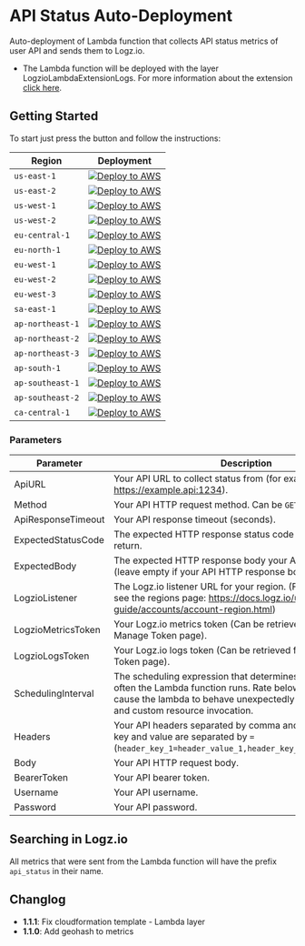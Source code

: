 # API Status Auto-Deployment

Auto-deployment of Lambda function that collects API status metrics of user API and sends them to Logz.io.

* The Lambda function will be deployed with the layer LogzioLambdaExtensionLogs.
  For more information about the extension [click here](https://github.com/logzio/logzio-lambda-extensions/tree/main/logzio-lambda-extensions-logs).

## Getting Started

To start just press the button and follow the instructions:

| Region           | Deployment                                                                                                                                                                                                                                                                                                                                                               |
|------------------|--------------------------------------------------------------------------------------------------------------------------------------------------------------------------------------------------------------------------------------------------------------------------------------------------------------------------------------------------------------------------|
| `us-east-1`      | [![Deploy to AWS](https://dytvr9ot2sszz.cloudfront.net/logz-docs/lights/LightS-button.png)](https://console.aws.amazon.com/cloudformation/home?region=us-east-1#/stacks/create/template?templateURL=https://logzio-aws-integrations-us-east-1.s3.amazonaws.com/api-status-auto-deployment/1.1.1/sam-template.yaml&stackName=logzio-api-status-auto-deployment)           | 
| `us-east-2`      | [![Deploy to AWS](https://dytvr9ot2sszz.cloudfront.net/logz-docs/lights/LightS-button.png)](https://console.aws.amazon.com/cloudformation/home?region=us-east-2#/stacks/create/template?templateURL=https://logzio-aws-integrations-us-east-2.s3.amazonaws.com/api-status-auto-deployment/1.1.1/sam-template.yaml&stackName=logzio-api-status-auto-deployment)           | 
| `us-west-1`      | [![Deploy to AWS](https://dytvr9ot2sszz.cloudfront.net/logz-docs/lights/LightS-button.png)](https://console.aws.amazon.com/cloudformation/home?region=us-west-1#/stacks/create/template?templateURL=https://logzio-aws-integrations-us-west-1.s3.amazonaws.com/api-status-auto-deployment/1.1.1/sam-template.yaml&stackName=logzio-api-status-auto-deployment)           | 
| `us-west-2`      | [![Deploy to AWS](https://dytvr9ot2sszz.cloudfront.net/logz-docs/lights/LightS-button.png)](https://console.aws.amazon.com/cloudformation/home?region=us-west-2#/stacks/create/template?templateURL=https://logzio-aws-integrations-us-west-2.s3.amazonaws.com/api-status-auto-deployment/1.1.1/sam-template.yaml&stackName=logzio-api-status-auto-deployment)           | 
| `eu-central-1`   | [![Deploy to AWS](https://dytvr9ot2sszz.cloudfront.net/logz-docs/lights/LightS-button.png)](https://console.aws.amazon.com/cloudformation/home?region=eu-central-1#/stacks/create/template?templateURL=https://logzio-aws-integrations-eu-central-1.s3.amazonaws.com/api-status-auto-deployment/1.1.1/sam-template.yaml&stackName=logzio-api-status-auto-deployment)     | 
| `eu-north-1`     | [![Deploy to AWS](https://dytvr9ot2sszz.cloudfront.net/logz-docs/lights/LightS-button.png)](https://console.aws.amazon.com/cloudformation/home?region=eu-north-1#/stacks/create/template?templateURL=https://logzio-aws-integrations-eu-north-1.s3.amazonaws.com/api-status-auto-deployment/1.1.1/sam-template.yaml&stackName=logzio-api-status-auto-deployment)         | 
| `eu-west-1`      | [![Deploy to AWS](https://dytvr9ot2sszz.cloudfront.net/logz-docs/lights/LightS-button.png)](https://console.aws.amazon.com/cloudformation/home?region=eu-west-1#/stacks/create/template?templateURL=https://logzio-aws-integrations-eu-west-1.s3.amazonaws.com/api-status-auto-deployment/1.1.1/sam-template.yaml&stackName=logzio-api-status-auto-deployment)           | 
| `eu-west-2`      | [![Deploy to AWS](https://dytvr9ot2sszz.cloudfront.net/logz-docs/lights/LightS-button.png)](https://console.aws.amazon.com/cloudformation/home?region=eu-west-2#/stacks/create/template?templateURL=https://logzio-aws-integrations-eu-west-2.s3.amazonaws.com/api-status-auto-deployment/1.1.1/sam-template.yaml&stackName=logzio-api-status-auto-deployment)           | 
| `eu-west-3`      | [![Deploy to AWS](https://dytvr9ot2sszz.cloudfront.net/logz-docs/lights/LightS-button.png)](https://console.aws.amazon.com/cloudformation/home?region=eu-west-3#/stacks/create/template?templateURL=https://logzio-aws-integrations-eu-west-3.s3.amazonaws.com/api-status-auto-deployment/1.1.1/sam-template.yaml&stackName=logzio-api-status-auto-deployment)           | 
| `sa-east-1`      | [![Deploy to AWS](https://dytvr9ot2sszz.cloudfront.net/logz-docs/lights/LightS-button.png)](https://console.aws.amazon.com/cloudformation/home?region=sa-east-1#/stacks/create/template?templateURL=https://logzio-aws-integrations-sa-east-1.s3.amazonaws.com/api-status-auto-deployment/1.1.1/sam-template.yaml&stackName=logzio-api-status-auto-deployment)           | 
| `ap-northeast-1` | [![Deploy to AWS](https://dytvr9ot2sszz.cloudfront.net/logz-docs/lights/LightS-button.png)](https://console.aws.amazon.com/cloudformation/home?region=ap-northeast-1#/stacks/create/template?templateURL=https://logzio-aws-integrations-ap-northeast-1.s3.amazonaws.com/api-status-auto-deployment/1.1.1/sam-template.yaml&stackName=logzio-api-status-auto-deployment) | 
| `ap-northeast-2` | [![Deploy to AWS](https://dytvr9ot2sszz.cloudfront.net/logz-docs/lights/LightS-button.png)](https://console.aws.amazon.com/cloudformation/home?region=ap-northeast-2#/stacks/create/template?templateURL=https://logzio-aws-integrations-ap-northeast-2.s3.amazonaws.com/api-status-auto-deployment/1.1.1/sam-template.yaml&stackName=logzio-api-status-auto-deployment) | 
| `ap-northeast-3` | [![Deploy to AWS](https://dytvr9ot2sszz.cloudfront.net/logz-docs/lights/LightS-button.png)](https://console.aws.amazon.com/cloudformation/home?region=ap-northeast-3#/stacks/create/template?templateURL=https://logzio-aws-integrations-ap-northeast-3.s3.amazonaws.com/api-status-auto-deployment/1.1.1/sam-template.yaml&stackName=logzio-api-status-auto-deployment) | 
| `ap-south-1`     | [![Deploy to AWS](https://dytvr9ot2sszz.cloudfront.net/logz-docs/lights/LightS-button.png)](https://console.aws.amazon.com/cloudformation/home?region=ap-south-1#/stacks/create/template?templateURL=https://logzio-aws-integrations-ap-south-1.s3.amazonaws.com/api-status-auto-deployment/1.1.1/sam-template.yaml&stackName=logzio-api-status-auto-deployment)         | 
| `ap-southeast-1` | [![Deploy to AWS](https://dytvr9ot2sszz.cloudfront.net/logz-docs/lights/LightS-button.png)](https://console.aws.amazon.com/cloudformation/home?region=ap-southeast-1#/stacks/create/template?templateURL=https://logzio-aws-integrations-ap-southeast-1.s3.amazonaws.com/api-status-auto-deployment/1.1.1/sam-template.yaml&stackName=logzio-api-status-auto-deployment) | 
| `ap-southeast-2` | [![Deploy to AWS](https://dytvr9ot2sszz.cloudfront.net/logz-docs/lights/LightS-button.png)](https://console.aws.amazon.com/cloudformation/home?region=ap-southeast-2#/stacks/create/template?templateURL=https://logzio-aws-integrations-ap-southeast-2.s3.amazonaws.com/api-status-auto-deployment/1.1.1/sam-template.yaml&stackName=logzio-api-status-auto-deployment) | 
| `ca-central-1`   | [![Deploy to AWS](https://dytvr9ot2sszz.cloudfront.net/logz-docs/lights/LightS-button.png)](https://console.aws.amazon.com/cloudformation/home?region=ca-central-1#/stacks/create/template?templateURL=https://logzio-aws-integrations-ca-central-1.s3.amazonaws.com/api-status-auto-deployment/1.1.1/sam-template.yaml&stackName=logzio-api-status-auto-deployment)     |

### Parameters

| Parameter | Description | Required/Optional | Default |
| --- | --- | --- | --- |
| ApiURL | Your API URL to collect status from (for example: https://example.api:1234). | Required | - |
| Method | Your API HTTP request method. Can be `GET` or `POST` | Required | `GET` |
| ApiResponseTimeout | Your API response timeout (seconds). | Required | `10 (seconds)` |
| ExpectedStatusCode | The expected HTTP response status code your API should return. | Required | `200` |
| ExpectedBody | The expected HTTP response body your API should return (leave empty if your API HTTP response body is empty). | Required | ` ` |
| LogzioListener | The Logz.io listener URL for your region. (For more details, see the regions page: https://docs.logz.io/user-guide/accounts/account-region.html) | Required | `https://listener.logz.io` |
| LogzioMetricsToken | Your Logz.io metrics token (Can be retrieved from the Manage Token page). | Required | - |
| LogzioLogsToken | Your Logz.io logs token (Can be retrieved from the Manage Token page). | Required | - |
| SchedulingInterval | The scheduling expression that determines when and how often the Lambda function runs. Rate below 6 minutes will cause the lambda to behave unexpectedly due to cold start and custom resource invocation. | Required | `rate(30 minutes)` |
| Headers | Your API headers separated by comma and each header's key and value are separated by `=` (`header_key_1=header_value_1,header_key_2=header_value_2`). | Optional | - |
| Body | Your API HTTP request body. | Optional | - |
| BearerToken | Your API bearer token. | Optional | - |
| Username | Your API username. | Optional | - |
| Password | Your API password. | Optional | - |

## Searching in Logz.io

All metrics that were sent from the Lambda function will have the prefix `api_status` in their name.


## Changlog

- **1.1.1**: Fix cloudformation template - Lambda layer
- **1.1.0**: Add geohash to metrics